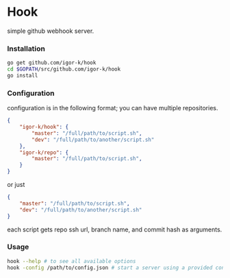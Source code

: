 # Hook
simple github webhook server.

### Installation
```bash
go get github.com/igor-k/hook
cd $GOPATH/src/github.com/igor-k/hook
go install
```

### Configuration
configuration is in the following format; you can have multiple repositories.

```json
{
    "igor-k/hook": {
        "master": "/full/path/to/script.sh",
        "dev": "/full/path/to/another/script.sh"
    },
    "igor-k/repo": {
        "master": "/full/path/to/script.sh",
    }
}
```
or just
```json
{
    "master": "/full/path/to/script.sh",
    "dev": "/full/path/to/another/script.sh"
}
```
each script gets repo ssh url, branch name, and commit hash as arguments.

### Usage
```bash
hook --help # to see all available options
hook -config /path/to/config.json # start a server using a provided config file
```
